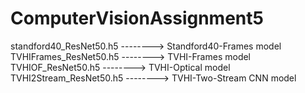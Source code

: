 # ComputerVisionAssignment5
standford40_ResNet50.h5 --------> Standford40-Frames model
TVHIFrames_ResNet50.h5  --------> TVHI-Frames model
TVHIOF_ResNet50.h5      --------> TVHI-Optical model
TVHI2Stream_ResNet50.h5 --------> TVHI-Two-Stream CNN model
